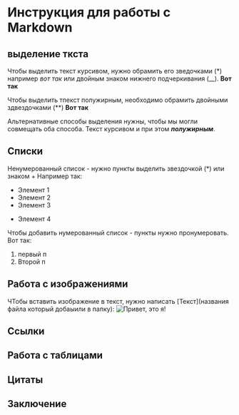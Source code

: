 # Инструкция для работы с Markdown

## выделение ткста

Чтобы выделить текст курсивом, нужно обрамить его зведочками (*) например *вот так* или двойным знаком нижнего подчеркивания (__). __Вот так__ 

Чтобы выделить тпекст полужирным, необходимо обрамить двойными здвездочками (**) **Вот так**

Альтернативные способы выделения нужны, чтобы мы могли совмещать оба способа. Текст курсивом и при этом  __*полужирным*__.

## Списки

Ненумерованный список - нужно пункты выделить звездочкой (*)  или знаком + Например так: 
* Элемент 1
* Элемент 2
* Элемент 3
+ Элемент 4

Чтобы добавить нумерованный список - пункты нужно пронумеровать. Вот так:
1. первый п
2. Второй п



## Работа с изображениями

ЧТобы вставить изображение в текст, нужно написать [Текст](названия файла который добаыили в папку):
![Привет, это я!](1.jpg)

## Ссылки

## Работа с таблицами

## Цитаты

## Заключение